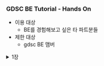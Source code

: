 ### GDSC BE Tutorial - Hands On

- 이용 대상
  - BE를 경험해보고 싶은 타 파트분들
- 제한 대상
  - gdsc BE 맴버

<details>
<summary>1장</summary>
<div markdown="1">

- 0단계 : 시작하기 전 
  - start.spring.io 라는 곳이 있다. 스프링이 뭔지

- 1단계 : Download

  1. java download
     - 아래 링크로 들어가서 **java 17버전**으로 다운로드 받아주세요!
     - [설치 link](https://www.oracle.com/java/technologies/downloads)
     - 환경 변수 설정 방법 window : https://coding-factory.tistory.com/838
     - 환경 변수 설정 방법 mac : https://gymdev.tistory.com/72
     - 설치가 완료된 후 java -version을 cmd에 입력하면 아래와 같이 java 17버전이 깔렸다고 나와야 합니다．
     - ![img_1.png](img_1.png)

  2. intellij 다운로드
     - 아래 링크로 들어가서 으로 다운로드 받아주세요!
     -[설치 link]() 

- 2단계 : 실행 

  1. spring project download 
     - [spring.io](https://start.spring.io/)에서 들어가서 아래와 같이 설정해주세요.
     - <img src = "start_spring.png" width="700">
     - 해당 화면과 같이 설정을 해주세요! 
       - 옆에 보이는 Spring Web은 Add Dependencies를 누르고 검색한 이후 선택하면 됩니다.
     - 이후 Generate를 눌러주세요!
  2. 스프링 첫 실행해보기
    - <img src="spring_play.png" width="600">
    - 재생 버튼 눌러보기!
    - http://localhost:8080/ 해당 url로 가보기

<img src="static_index.png" width="700">


static : index.html
hello world!

🔎　생각해보기
>1. java 11 왜 선택할 수 없었을까요?
> 2. 어떻게 아무것도 안했는데 index.html이 보일까요?
> 3. http://localhost:8080/　에서　`:8080` 말고 다른 숫자로 바꿀 수 있는 방법이 있을까요?，　이 숫자가 어떤 의미였을까요?

위의 내용에 대한 답변은 pr로 남겨주세요


1장을 해보고 해당 이유에 대해서 알게 된 정보를 pr로 올려주세요.


</div>
</details>